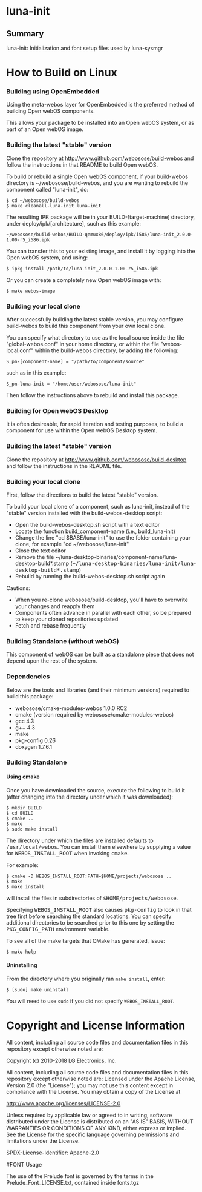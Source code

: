 luna-init
=========

Summary
-------
luna-init: Initialization and font setup files used by luna-sysmgr

How to Build on Linux
=====================

### Building using OpenEmbedded

Using the meta-webos layer for OpenEmbedded is the preferred method of building Open webOS components.

This allows your package to be installed into an Open webOS system, or as part of an Open webOS image.

### Building the latest "stable" version

Clone the repository at http://www.github.com/webosose/build-webos and follow the instructions in that README to build Open webOS.

To build or rebuild a single Open webOS component, if your build-webos directory is ~/webosose/build-webos, and you are wanting to rebuild the component called "luna-init", do:

    $ cd ~/webosose/build-webos
    $ make cleanall-luna-init luna-init

The resulting IPK package will be in your BUILD-[target-machine] directory, under deploy/ipk/[architecture], such as this example:

    ~/webosose/build-webos/BUILD-qemux86/deploy/ipk/i586/luna-init_2.0.0-1.00-r5_i586.ipk

You can transfer this to your existing image, and install it by logging into the Open webOS system, and using:

    $ ipkg install /path/to/luna-init_2.0.0-1.00-r5_i586.ipk

Or you can create a completely new Open webOS image with:

    $ make webos-image

### Building your local clone

After successfully building the latest stable version, you may configure build-webos to build this component from your own local clone.

You can specify what directory to use as the local source inside the file "global-webos.conf" in your home directory, or within the file "webos-local.conf" within the build-webos directory, by adding the following:

    S_pn-[component-name] = "/path/to/component/source"

such as in this example:

    S_pn-luna-init = "/home/user/webosose/luna-init"

Then follow the instructions above to rebuild and install this package.

### Building for Open webOS Desktop

It is often desireable, for rapid iteration and testing purposes, to build a component for use within the Open webOS Desktop system.

### Building the latest "stable" version

Clone the repository at http://www.github.com/webosose/build-desktop and follow the instructions in the README file.

### Building your local clone

First, follow the directions to build the latest "stable" version.

To build your local clone of a component, such as luna-init, instead of the "stable" version installed with the build-webos-desktop script:

* Open the build-webos-desktop.sh script with a text editor
* Locate the function build_component-name (i.e., build_luna-init)
* Change the line "cd $BASE/luna-init" to use the folder containing your clone, for example "cd ~/webosose/luna-init"
* Close the text editor
* Remove the file ~/luna-desktop-binaries/component-name/luna-desktop-build*.stamp (<tt>~/luna-desktop-binaries/luna-init/luna-desktop-build*.stamp</tt>)
* Rebuild by running the build-webos-desktop.sh script again

Cautions:

* When you re-clone webosose/build-desktop, you'll have to overwrite your changes and reapply them
* Components often advance in parallel with each other, so be prepared to keep your cloned repositories updated
* Fetch and rebase frequently

### Building Standalone (without webOS)

This component of webOS can be built as a standalone piece that does not depend upon the rest of the system. 

### Dependencies

Below are the tools and libraries (and their minimum versions) required to build this package:

* webosose/cmake-modules-webos 1.0.0 RC2
* cmake (version required by webosose/cmake-modules-webos)
* gcc 4.3
* g++ 4.3
* make
* pkg-config 0.26
* doxygen 1.7.6.1

### Building Standalone

#### Using cmake

Once you have downloaded the source, execute the following to build it (after changing into the directory under which it was downloaded):

    $ mkdir BUILD
    $ cd BUILD
    $ cmake ..
    $ make
    $ sudo make install

The directory under which the files are installed defaults to <tt>/usr/local/webos</tt>.
You can install them elsewhere by supplying a value for <tt>WEBOS_INSTALL_ROOT</tt> when invoking <tt>cmake</tt>. 

For example:

    $ cmake -D WEBOS_INSTALL_ROOT:PATH=$HOME/projects/webosose ..
    $ make
    $ make install

will install the files in subdirectories of <tt>$HOME/projects/webosose</tt>.

Specifying <tt>WEBOS_INSTALL_ROOT</tt> also causes <tt>pkg-config</tt> to look in that tree first before searching the standard locations.
You can specify additional directories to be searched prior to this one by setting the <tt>PKG_CONFIG_PATH</tt> environment variable.

To see all of the make targets that CMake has generated, issue:

    $ make help
    
#### Uninstalling

From the directory where you originally ran `make install`, enter:

    $ [sudo] make uninstall

You will need to use `sudo` if you did not specify `WEBOS_INSTALL_ROOT`.
# Copyright and License Information

All content, including all source code files and documentation files in this repository except otherwise noted are: 

 Copyright (c) 2010-2018 LG Electronics, Inc.

All content, including all source code files and documentation files in this repository except otherwise noted are:
Licensed under the Apache License, Version 2.0 (the "License");
you may not use this content except in compliance with the License.
You may obtain a copy of the License at

http://www.apache.org/licenses/LICENSE-2.0

Unless required by applicable law or agreed to in writing, software
distributed under the License is distributed on an "AS IS" BASIS,
WITHOUT WARRANTIES OR CONDITIONS OF ANY KIND, either express or implied.
See the License for the specific language governing permissions and
limitations under the License.

SPDX-License-Identifier: Apache-2.0

#FONT Usage

The use of the Prelude font is governed by the terms in the Prelude_Font_LICENSE.txt, contained inside fonts.tgz
